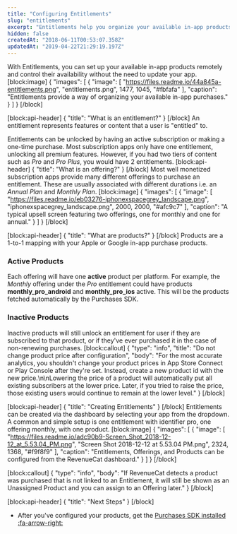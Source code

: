 ```yaml
---
title: "Configuring Entitlements"
slug: "entitlements"
excerpt: "Entitlements help you organize your available in-app products"
hidden: false
createdAt: "2018-06-11T00:53:07.358Z"
updatedAt: "2019-04-22T21:29:19.197Z"
---
```

With Entitlements, you can set up your available in-app products remotely and control their availability without the need to update your app.
[block:image]
{
  "images": [
    {
      "image": [
        "https://files.readme.io/44a845a-entitlements.png",
        "entitlements.png",
        1477,
        1045,
        "#fbfafa"
      ],
      "caption": "Entitlements provide a way of organizing your available in-app purchases."
    }
  ]
}
[/block]

[block:api-header]
{
  "title": "What is an entitlement?"
}
[/block]
An entitlement represents features or content that a user is "entitled" to. 

Entitlements can be unlocked by having an active subscription or making a one-time purchase. Most subscription apps only have one entitlement, unlocking all premium features. However, if you had two tiers of content such as *Pro* and *Pro Plus*, you would have 2 entitlements. 
[block:api-header]
{
  "title": "What is an offering?"
}
[/block]
Most well monetized subscription apps provide many different offerings to purchase an entitlement. These are usually associated with different durations i.e. an *Annual Plan* and *Monthly Plan*. 
[block:image]
{
  "images": [
    {
      "image": [
        "https://files.readme.io/eb03276-iphonexspacegrey_landscape.png",
        "iphonexspacegrey_landscape.png",
        2000,
        2000,
        "#afc9c7"
      ],
      "caption": "A typical upsell screen featuring two offerings, one for monthly and one for annual."
    }
  ]
}
[/block]

[block:api-header]
{
  "title": "What are products?"
}
[/block]
Products are a 1-to-1 mapping with your Apple or Google in-app purchase products.

### Active Products
Each offering will have one **active** product per platform. For example, the *Monthly* offering under the *Pro* entitlement could have products **monthly_pro_android** and **monthly_pro_ios** active. This will be the products fetched automatically by the Purchases SDK.

### Inactive Products
Inactive products will still unlock an entitlement for user if they are subscribed to that product, or if they've ever purchased it in the case of non-renewing purchases.
[block:callout]
{
  "type": "info",
  "title": "Do not change product price after configuration",
  "body": "For the most accurate analytics, you shouldn't change your product prices in App Store Connect or Play Console after they're set. Instead, create a new product id with the new price.\n\nLowering the price of a product will automatically put all existing subscribers at the lower price. Later, if you tried to raise the price, those existing users would continue to remain at the lower level."
}
[/block]

[block:api-header]
{
  "title": "Creating Entitlements"
}
[/block]
Entitlements can be created via the dashboard by selecting your app from the dropdown. A common and simple setup is one entitlement with identifier pro, one offering monthly, with one product.
[block:image]
{
  "images": [
    {
      "image": [
        "https://files.readme.io/adc90b9-Screen_Shot_2018-12-12_at_5.53.04_PM.png",
        "Screen Shot 2018-12-12 at 5.53.04 PM.png",
        2324,
        1368,
        "#f9f8f9"
      ],
      "caption": "Entitlements, Offerings, and Products can be configured from the RevenueCat dashboard."
    }
  ]
}
[/block]

[block:callout]
{
  "type": "info",
  "body": "If RevenueCat detects a product was purchased that is not linked to an Entitlement, it will still be shown as an Unassigned Product and you can assign to an Offering later."
}
[/block]

[block:api-header]
{
  "title": "Next Steps"
}
[/block]
* After you've configured your products, get the [Purchases SDK installed :fa-arrow-right: ](doc:installation)